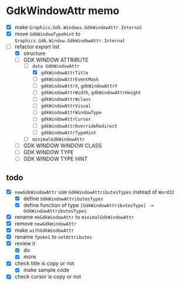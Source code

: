 GdkWindowAttr memo
==================

* [x] make `Graphics.Gdk.Windows.GdkWindowAttr.Internal`
* [x] move `GdkWindowTypeHint` to `Graphics.Gdk.Window.GdkWindowAttr.Internal`
* [ ] refactor export list
	+ [x] structure
	+ [ ] GDK WINDOW ATTRIBUTE
		- [ ] `data GdkWindowAttr`
			* [x] `gdkWindowAttrTitle`
			* [ ] `gdkWindowAttrEventMask`
			* [ ] `gdkWindowAttrX`, `gdkWindowAttrY`
			* [ ] `gdkWindowAttrWidth`, `gdkWindowAttrHeight`
			* [ ] `gdkWindowAttrWclass`
			* [ ] `gdkWindowAttrVisual`
			* [ ] `gdkWindowAttrWindowType`
			* [ ] `gdkWindowAttrCursor`
			* [ ] `gdkWindowAttrOverrideRedirect`
			* [ ] `gdkWindowAttrTypeHint`
		- [ ] `minimalGdkWindowAttr`
	+ [ ] GDK WINDOW WINDOW CLASS
	+ [ ] GDK WINDOW TYPE
	+ [ ] GDK WINDOW TYPE HINT

todo
----

* [x] `newGdkWindowAttr` use `GdkWindowAttributesTypes` instead of `Word32`
	+ [x] define `GdkWindowAttributesTypes`
	+ [x] define function of type `[GdkWindowAttributesType] -> GdkWindowAttributesTypes`
* [x] rename `mkGdkWindowAttr` to `minimalGdkWindowAttr`
* [x] remove `newGdkWindowAttr`
* [x] make `withGdkWindowAttr`
* [x] rename `fpoke1` to `setAttributes`
* [x] review it
	+ [x] do
	+ [x] more
* [x] check title is copy or not
	+ [x] make sample code
* [x] check cursor is copy or not
